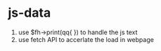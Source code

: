 # js-data

1. use $fh->print(qq{ }) to handle the js text
2. use fetch API to accerlate the load in webpage
